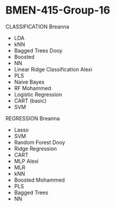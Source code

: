 # BMEN-415-Group-16

CLASSIFICATION
    Breanna
- LDA
- kNN
- Bagged Trees
    Dooy
- Boosted
- NN
- Linear Ridge Classification
    Alexi
- PLS
- Naive Bayes
- RF
    Mohammed
- Logistic Regression
- CART (basic)
- SVM

REGRESSION
    Breanna
- Lasso
- SVM
- Random Forest
    Dooy
- Ridge Regression
- CART
- MLP
    Alexi
- MLR
- kNN
- Boosted
    Mohammed
- PLS
- Bagged Trees
- NN

